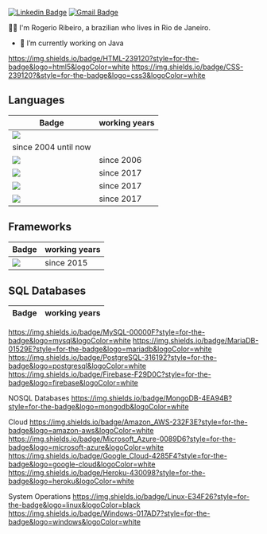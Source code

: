 [![Linkedin Badge](https://img.shields.io/badge/-LinkedIn-blue?style=flat&logo=Linkedin&logoColor=white&link=https://www.linkedin.com/in/rogrs/)](https://www.linkedin.com/in/rogrs/)
[![Gmail Badge](https://img.shields.io/badge/-Gmail-c14438?style=flat&logo=Gmail&logoColor=white&link=mailto:rogerio.rs@gmail.com)](mailto:rogerio.rs@gmail.com)

:man_technologist: I'm Rogerio Ribeiro, a brazilian who lives in Rio de Janeiro.

- 🔭 I’m currently working on Java

https://img.shields.io/badge/HTML-239120?style=for-the-badge&logo=html5&logoColor=white
https://img.shields.io/badge/CSS-239120?&style=for-the-badge&logo=css3&logoColor=white


## Languages

Badge | working years
------------ | -------------
<img src="https://img.shields.io/badge/Java-ED8B00?style=for-the-badge&logo=java&logoColor=white" /> | 
since 2004 until now |
<img src="https://img.shields.io/badge/Shell_Script-121011?style=for-the-badge&logo=gnu-bash&logoColor=white" /> | since 2006
<img src="https://img.shields.io/badge/Node.js-43853D?style=for-the-badge&logo=node.js&logoColor=white" /> | since 2017 |
<img src="https://img.shields.io/badge/Python-3776AB?style=for-the-badge&logo=python&logoColor=white" /> | since 2017 |
<img src="https://img.shields.io/badge/Go-00ADD8?style=for-the-badge&logo=go&logoColor=white" /> | since 2017 |

## Frameworks

Badge | working years
------------ | -------------
<img src="https://img.shields.io/badge/Spring-6DB33F?style=for-the-badge&logo=spring&logoColor=white" /> | since 2015


## SQL Databases 

Badge | working years
------------ | -------------
https://img.shields.io/badge/MySQL-00000F?style=for-the-badge&logo=mysql&logoColor=white
https://img.shields.io/badge/MariaDB-01529E?style=for-the-badge&logo=mariadb&logoColor=white
https://img.shields.io/badge/PostgreSQL-316192?style=for-the-badge&logo=postgresql&logoColor=white
https://img.shields.io/badge/Firebase-F29D0C?style=for-the-badge&logo=firebase&logoColor=white

NOSQL Databases
https://img.shields.io/badge/MongoDB-4EA94B?style=for-the-badge&logo=mongodb&logoColor=white

Cloud
https://img.shields.io/badge/Amazon_AWS-232F3E?style=for-the-badge&logo=amazon-aws&logoColor=white
https://img.shields.io/badge/Microsoft_Azure-0089D6?style=for-the-badge&logo=microsoft-azure&logoColor=white
https://img.shields.io/badge/Google_Cloud-4285F4?style=for-the-badge&logo=google-cloud&logoColor=white
https://img.shields.io/badge/Heroku-430098?style=for-the-badge&logo=heroku&logoColor=white

System Operations
https://img.shields.io/badge/Linux-E34F26?style=for-the-badge&logo=linux&logoColor=black
https://img.shields.io/badge/Windows-017AD7?style=for-the-badge&logo=windows&logoColor=white

